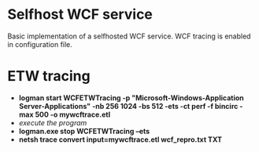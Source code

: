 # Selfhost WCF service

Basic implementation of a selfhosted WCF service. WCF tracing is enabled in configuration file.

# ETW tracing
- **logman  start WCFETWTracing -p "Microsoft-Windows-Application Server-Applications"  -nb 256 1024 -bs 512 -ets -ct perf -f bincirc -max 500 -o mywcftrace.etl**
- _execute the program_
- **logman.exe stop WCFETWTracing –ets**
- **netsh trace convert input=mywcftrace.etl wcf_repro.txt TXT**